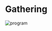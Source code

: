 # Gathering
![program](https://github.com/prarthana-v/Gathering/assets/131654472/f86fc1c3-c857-482c-971b-db7df359c1c6)

